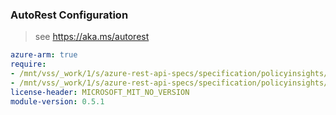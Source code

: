 ### AutoRest Configuration

> see https://aka.ms/autorest

``` yaml
azure-arm: true
require:
- /mnt/vss/_work/1/s/azure-rest-api-specs/specification/policyinsights/resource-manager/readme.md
- /mnt/vss/_work/1/s/azure-rest-api-specs/specification/policyinsights/resource-manager/readme.go.md
license-header: MICROSOFT_MIT_NO_VERSION
module-version: 0.5.1

```